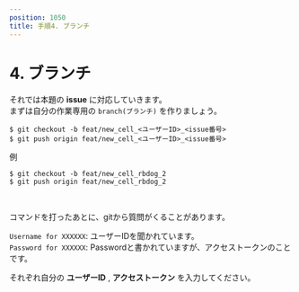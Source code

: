 ```yaml
---
position: 1050
title: 手順4. ブランチ
---
```


# 4. ブランチ

それでは本題の **issue** に対応していきます。  
まずは自分の作業専用の `branch(ブランチ)` を作りましょう。

```
$ git checkout -b feat/new_cell_<ユーザーID>_<issue番号>
$ git push origin feat/new_cell_<ユーザーID>_<issue番号>
```

例

```
$ git checkout -b feat/new_cell_rbdog_2
$ git push origin feat/new_cell_rbdog_2
```

<br />

コマンドを打ったあとに、gitから質問がくることがあります。

`Username for XXXXXX`: ユーザーIDを聞かれています。  
`Password for XXXXXX`: Passwordと書かれていますが、アクセストークンのことです。

それぞれ自分の **ユーザーID** , **アクセストークン** を入力してください。
